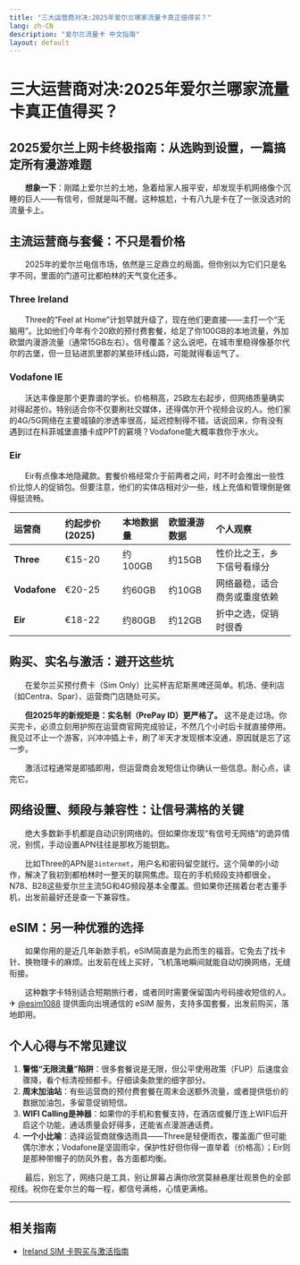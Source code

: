 ```yaml
---
title: "三大运营商对决:2025年爱尔兰哪家流量卡真正值得买？"
lang: zh-CN
description: "爱尔兰流量卡 中文指南"
layout: default
---
```

# 三大运营商对决:2025年爱尔兰哪家流量卡真正值得买？

## 2025爱尔兰上网卡终极指南：从选购到设置，一篇搞定所有漫游难题

　　**想象一下**：刚踏上爱尔兰的土地，急着给家人报平安，却发现手机网络像个沉睡的巨人——有信号，但就是叫不醒。这种尴尬，十有八九是卡在了一张没选对的流量卡上。

## 主流运营商与套餐：不只是看价格

　　2025年的爱尔兰电信市场，依然是三足鼎立的局面。但你别以为它们只是名字不同，里面的门道可比都柏林的天气变化还多。

### Three Ireland

　　Three的“Feel at Home”计划早就升级了，现在他们更直接——主打一个“无脑用”。比如他们今年有个20欧的预付费套餐，给足了你100GB的本地流量，外加欧盟内漫游流量（通常15GB左右）。信号覆盖？这么说吧，在城市里稳得像基尔代尔的古堡，但一旦钻进凯里郡的某些环线山路，可能就得看运气了。

### Vodafone IE

　　沃达丰像是那个更靠谱的学长。价格稍高，25欧左右起步，但网络质量确实对得起差价。特别适合你不仅要刷社交媒体，还得偶尔开个视频会议的人。他们家的4G/5G网络在主要城镇的渗透率很高，延迟控制得不错。话说回来，你有没有遇到过在科菲城堡直播卡成PPT的窘境？Vodafone能大概率救你于水火。

### Eir

　　Eir有点像本地隐藏款。套餐价格经常介于前两者之间，时不时会推出一些性价比惊人的促销包。但要注意，他们的实体店相对少一些，线上充值和管理倒是做得挺流畅。

| 运营商 | 约起步价 (2025) | 本地数据量 | 欧盟漫游数据 | 个人观察 |
| :--- | :--- | :--- | :--- | :--- |
| **Three** | €15-20 | 约100GB | 约15GB | 性价比之王，乡下信号看缘分 |
| **Vodafone** | €20-25 | 约60GB | 约10GB | 网络最稳，适合商务或重度依赖 |
| **Eir** | €18-22 | 约80GB | 约12GB | 折中之选，促销时很香 |

## 购买、实名与激活：避开这些坑

　　在爱尔兰买预付费卡（Sim Only）比买杯吉尼斯黑啤还简单。机场、便利店（如Centra、Spar）、运营商门店随处可买。

　　**但2025年的新规矩是：实名制（PrePay ID）更严格了。** 这不是走过场。你买完卡，必须立刻用护照在运营商官网完成验证，不然几个小时后卡就直接停用。我见过不止一个游客，兴冲冲插上卡，刷了半天才发现根本没通，原因就是忘了这一步。

　　激活过程通常是即插即用，但运营商会发短信让你确认一些信息。耐心点，读完它。

## 网络设置、频段与兼容性：让信号满格的关键

　　绝大多数新手机都是自动识别网络的。但如果你发现“有信号无网络”的诡异情况，别慌，手动设置APN往往是那枚万能钥匙。

　　比如Three的APN是`3internet`，用户名和密码留空就行。这个简单的小动作，解决了我初到都柏林时一整天的联网焦虑。现在的手机频段支持都很全，N78、B28这些爱尔兰主流5G和4G频段基本全覆盖。但如果你还揣着台老古董手机，出发前最好还是查一下兼容性。

## eSIM：另一种优雅的选择

　　如果你用的是近几年新款手机，eSIM简直是为此而生的福音。它免去了找卡针、换物理卡的麻烦。出发前在线上买好，飞机落地瞬间就能自动切换网络，无缝衔接。

　　这种数字卡特别适合短期旅行者，或者同时需要保留国内号码接收短信的人。✈ [@esim1088](https://t.me/s/esim1088) 提供面向出境通信的 eSIM 服务，支持多国套餐，出发前购买，落地即用。

## 个人心得与不常见建议

1.  **警惕“无限流量”陷阱**：很多套餐说是无限，但公平使用政策（FUP）后速度会骤降，看个标清视频都卡。仔细读条款里的细字部分。
2.  **周末加油站**：有些运营商的预付费套餐在周末会送额外流量，或者提供低价的数据加油包，多留意促销短信。
3.  **WIFI Calling是神器**：如果你的手机和套餐支持，在酒店或餐厅连上WIFI后开启这个功能，通话质量会好得多，还能省点漫游通话费。
4.  **一个小比喻**：选择运营商就像选雨具——Three是轻便雨衣，覆盖面广但可能偶尔渗水；Vodafone是坚固雨伞，保护性好但你得一直举着（价格高）；Eir则是那种带帽子的防风外套，各方面都均衡。

　　最后，别忘了，网络只是工具，别让屏幕占满你欣赏莫赫悬崖壮观景色的全部视线。祝你在爱尔兰的每一程，都信号满格，心情更满格。

<!-- crosslink -->
---

## 相关指南

- [Ireland SIM 卡购买与激活指南](https://faciylike.github.io/ireland-sim-guides)
